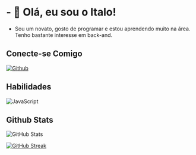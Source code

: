 
# - 👋 Olá, eu sou o Italo!

- Sou um novato, gosto de programar e estou aprendendo muito na área. Tenho bastante interesse em back-and. 

## Conecte-se Comigo
[![Github](https://img.shields.io/badge/Github-000?style=for-the-badge&logo=Github&logoColor=0E76A8)](https://github.com/Akurejs/) 


## Habilidades
![JavaScript](https://img.shields.io/badge/JavaScript-000?style=for-the-badge&logo=javascript)


## Github Stats
![GitHub Stats](https://github-readme-stats.vercel.app/api?username=Akurejs&theme=transparent&bg_color=000&border_color=30A3DC&show_icons=true&icon_color=30A3DC&title_color=fff&text_color=FFF&hide_title=true)

[![GitHub Streak](https://streak-stats.demolab.com/?user=Akurejs&theme=bear&background=000&border=30A3DC&dates=FFF)](https://github.com/Akurejs)
